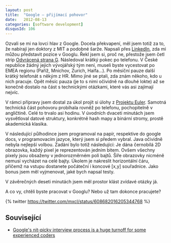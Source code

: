 ```yaml
---
layout: post
title:  "Google – přijímací pohovor"
date:   2012-08-13
categories: [software development]
disqusId: 106
---
```

Ozvali se mi na lovci hlav z Google. Docela překvapení, měl jsem totiž za to, že nabírají jen doktory z MIT a podobné šarže. Napsali přes 
[LinkedIn](http://www.linkedin.com/in/lubosracansky), zda mi můžou představit pozice v Googlu. Řekl jsem si, proč ne, přestože jsem četl strip
 [Odvrácená strana G](http://www.bugemos.com/?q=node/122). Následoval krátký 
pokec po telefonu. V České republice žádný jejich vývojářský tým není, museli byste vycestovat po EMEA regionu (Paříž, Mnichov, Zurich, Haifa...). Po měsíční pauze další krátký telefonát s někým z HR. Mimo jiné se ptali, zda znám někoho, kdo u nich pracuje. Opět měsíc pauza (je to s nimi očividně na dlouhé lokte) až se konečně dostalo na část s technickými otázkami, které vás asi zajímají nejvíc.
<!--more-->

V rámci přípravy jsem dostal za úkol projít si úlohy z [Projektu Euler](http://projecteuler.net/). Samotná technická část pohovoru probíhala 
rovněž po telefonu, 
pochopitelně v angličtině. Celé to trvalo asi hodinu. V úvodních dvaceti minutách jsem vysvětloval datové struktury, konkrétně hash mapy a binární stromy, prostě akademická klasika.

V následující půlhodince jsem programoval na papír, respektive do google docs, v programovacím jazyce, který jsem si předem vybral. Java očividně nebyla nejlepší volbou. Zadání bylo totiž následující: Je dána černobílá 2D obrazovka, každý pixel je reprezentován jedním bitem. Ovšem všechny pixely jsou obsaženy v jednorozměrném poli bajtů. Šíře obrazovky nicméně nemusí vycházet na celé bajty. Úkolem je nakreslit horizontální čáru, přičemž na vstupu dostanete počáteční i koncové [x,y] souřadnice. Jako bonus jsem měl vyjmenovat, jaké bych napsal testy.

V závěrečných deseti minutách jsem měl prostor klást zvídavé otázky já.

A co vy, chtěli byste pracovat v Googlu? Nebo už tam dokonce pracujete?

{% twitter https://twitter.com/mxcl/status/608682016205344768 %}

Související
------
* [Google's nit-picky interview process is a huge turnoff for some experienced coders](http://www.businessinsider.com/why-an-older-google-contract-programmer-left-google-2016-10)
